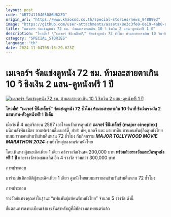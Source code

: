 ```yaml
---
layout: post
code: "ART24110405086U6XZO"
origin_url: "https://www.khaosod.co.th/special-stories/news_9488993"
image: "https://github.com/user-attachments/assets/8e3c3fe0-0e19-4ab0-a465-fec008086133"
title: "เมเจอร์ฯ จัดแข่งดูหนัง 72 ชม. ห้ามละสายตาเกิน 10 วิ ชิงเงิน 2 แสน-ดูหนังฟรี 1 ปี"
description: "ไหวมั้ย! \"เมเจอร์ ซีนีเพล็กซ์\" จัดแข่งดูหนัง 72 ชั่วโมง ห้ามละสายตาเกิน 10 วินาที ชิงเงินรางวัล 2 แสนบาท-ตั๋วดูหนังฟรี 1 ปีเต็ม"
category: "SPECIAL_STORIES"
language: "th"
date: 2024-11-04T05:16:29.623Z
---
```


# เมเจอร์ฯ จัดแข่งดูหนัง 72 ชม. ห้ามละสายตาเกิน 10 วิ ชิงเงิน 2 แสน-ดูหนังฟรี 1 ปี

[![เมเจอร์ฯ จัดแข่งดูหนัง 72 ชม. ห้ามละสายตาเกิน 10 วิ ชิงเงิน 2 แสน-ดูหนังฟรี 1 ปี](https://www.khaosod.co.th/wpapp/uploads/2024/11/major-tollywood-movie-marathon-2024-02.jpg "เมเจอร์ฯ จัดแข่งดูหนัง 72 ชม. ห้ามละสายตาเกิน 10 วิ ชิงเงิน 2 แสน-ดูหนังฟรี 1 ปี")](https://www.khaosod.co.th/wpapp/uploads/2024/11/major-tollywood-movie-marathon-2024-02.jpg)

**ไหวมั้ย! “เมเจอร์ ซีนีเพล็กซ์” จัดแข่งดูหนัง 72 ชั่วโมง ห้ามละสายตาเกิน 10 วินาที ชิงเงินรางวัล 2 แสนบาท-ตั๋วดูหนังฟรี 1 ปีเต็ม**

เมื่อวันที่ 4 พฤศจิกายน 2567 เอาใจคนรักการดูหนัง! **เมเจอร์ ซีนีเพล็กซ์ (major cineplex)** ผนึกพลังพันธมิตร กาแฟพร้อมดื่มเบอร์ดี้, ยำยำ คัพ, แอลจี และ มายบาซิน ชวนคนพันธุ์อึดดูหนังไทยแบบมาราธอนข้ามวันข้ามคืนนาน 72 ชั่วโมง กับกิจกรรม **_MAJOR TOLLYWOOD MOVIE MARATHON 2024_** งานยิ่งใหญ่ของคนรักหนังไทย

โดยเฟ้นหา ผู้ชนะเลิศเพียง 1 เดียว คว้ารางวัลเงินสด 200,000 บาท **พร้อมถ้วยรางวัลและบัตรดูหนังฟรี 1 ปี** และรางวัลรองชนะเลิศ อีก 4 รางวัล รวมกว่า 300,000 บาท

ภาพประกอบ

มาร่วมบันทึกสถิติผู้ชนะเลิศเพียง 1 เดียว ดูหนังไทยแบบมาราธอนข้ามวันข้ามคืนนาน 72 ชั่วโมง

ภาพประกอบ

รางวัลอันทรงคุณค่าในฐานะ “แฟนพันธุ์แท้คนรักหนังไทย” จำนวน 5 รางวัล ดังนี้

ขั้นตอนการลงทะเบียนเข้าแข่งขันสำหรับผู้ที่มีบัตรชมภาพยนตร์แล้ว